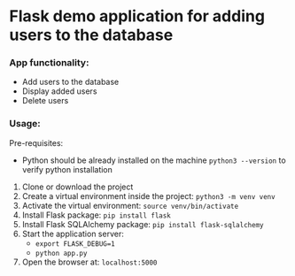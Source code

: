 # Flask demo application for adding users to the database

### App functionality:
- Add users to the database
- Display added users
- Delete users

### Usage:

Pre-requisites:
- Python should be already installed on the machine ```python3 --version``` to verify python installation

1. Clone or download the project
2. Create a virtual environment inside the project: ```python3 -m venv venv```
3. Activate the virtual environment: ```source venv/bin/activate```
4. Install Flask package: ```pip install flask```
5. Install Flask SQLAlchemy package: ```pip install flask-sqlalchemy```
6. Start the application server:
	- ```export FLASK_DEBUG=1```
	- ```python app.py```
7. Open the browser at: ```localhost:5000```
